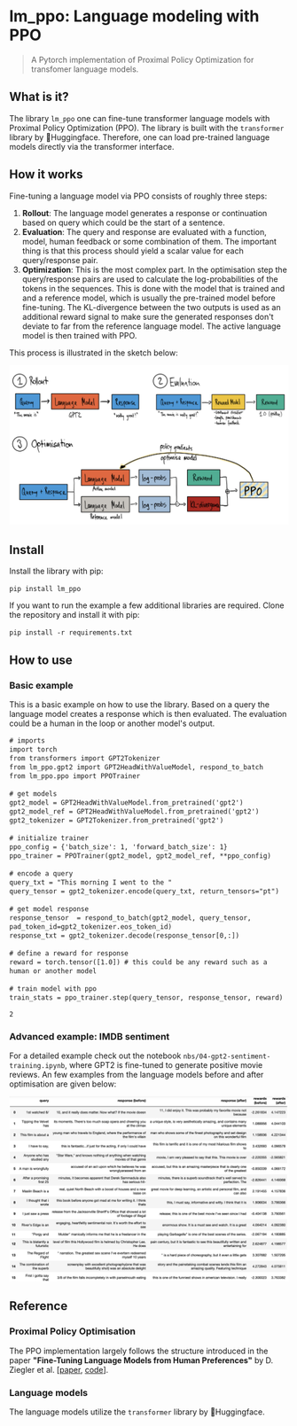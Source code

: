 # lm_ppo: Language modeling with PPO
> A Pytorch implementation of Proximal Policy Optimization for transfomer language models.


## What is it?
The library `lm_ppo` one can fine-tune transformer language models with Proximal Policy Optimization (PPO). The library is built with the `transformer` library by  🤗Huggingface. Therefore, one can load pre-trained language models directly via the transformer interface.

## How it works
Fine-tuning a language model via PPO consists of roughly three steps:

1. **Rollout**: The language model generates a response or continuation based on query which could be the start of a sentence.
2. **Evaluation**: The query and response are evaluated with a function, model, human feedback or some combination of them. The important thing is that this process should yield a scalar value for each query/response pair.
3. **Optimization**: This is the most complex part. In the optimisation step the query/response pairs are used to calculate the log-probabilities of the tokens in the sequences. This is done with the model that is trained and and a reference model, which is usually the pre-trained model before fine-tuning. The KL-divergence between the two outputs is used as an additional reward signal to make sure the generated responses don't deviate to far from the reference language model. The active language model is then trained with PPO.

This process is illustrated in the sketch below:

![Overview](nbs/images/lm_ppo_overview.png)

## Install

Install the library with pip:

`pip install lm_ppo`

If you want to run the example a few additional libraries are required. Clone the repository and install it with pip:

`pip install -r requirements.txt`

## How to use

### Basic example
This is a basic example on how to use the library. Based on a query the language model creates a response which is then evaluated. The evaluation could be a human in the loop or another model's output.

```
# imports
import torch
from transformers import GPT2Tokenizer
from lm_ppo.gpt2 import GPT2HeadWithValueModel, respond_to_batch
from lm_ppo.ppo import PPOTrainer

# get models
gpt2_model = GPT2HeadWithValueModel.from_pretrained('gpt2')
gpt2_model_ref = GPT2HeadWithValueModel.from_pretrained('gpt2')
gpt2_tokenizer = GPT2Tokenizer.from_pretrained('gpt2')

# initialize trainer
ppo_config = {'batch_size': 1, 'forward_batch_size': 1}
ppo_trainer = PPOTrainer(gpt2_model, gpt2_model_ref, **ppo_config)

# encode a query
query_txt = "This morning I went to the "
query_tensor = gpt2_tokenizer.encode(query_txt, return_tensors="pt")

# get model response
response_tensor  = respond_to_batch(gpt2_model, query_tensor, pad_token_id=gpt2_tokenizer.eos_token_id)
response_txt = gpt2_tokenizer.decode(response_tensor[0,:])

# define a reward for response
reward = torch.tensor([1.0]) # this could be any reward such as a human or another model

# train model with ppo
train_stats = ppo_trainer.step(query_tensor, response_tensor, reward)
```




    2



### Advanced example: IMDB sentiment
For a detailed example check out the notebook `nbs/04-gpt2-sentiment-training.ipynb`, where GPT2 is fine-tuned to generate positive movie reviews. An few examples from the language models before and after optimisation are given below:

![Overview](nbs/images/table_imdb_preview.png)

## Reference

### Proximal Policy Optimisation
The PPO implementation largely follows the structure introduced in the paper **"Fine-Tuning Language Models from Human Preferences"** by D. Ziegler et al. \[[paper](https://arxiv.org/pdf/1909.08593.pdf), [code](https://github.com/openai/lm-human-preferences)].

### Language models
The language models utilize the `transformer` library by 🤗Huggingface.
